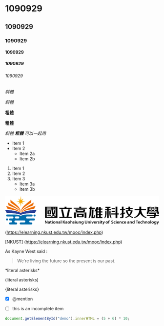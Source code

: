 # 1090929
## 1090929
### 1090929
#### 1090929
##### 1090929
###### 1090929

*斜體*

_斜體_

**粗體**

__粗體__

*斜體 **粗體** 可以一起用*

* Item 1
* Item 2
  * Item 2a
  * Item 2b

1. Item 1
2. Item 2
3. Item 3
   * Item 3a 
   * Item 3b

![NKUST LOGO](LOGO.png)

(https://elearning.nkust.edu.tw/mooc/index.php)

[NKUST] (https://elearning.nkust.edu.tw/mooc/index.php)

As Kayne West said :

> We're living the future so
> the present is our past.

\*literal asterisks\*

\(literal asterisks\)

\{literal asterisks\}

-[X] @mention

-[ ] this is an incomplete item

```javascript
document.getElementById("demo").innerHTML = (5 + 6) * 10;
```

